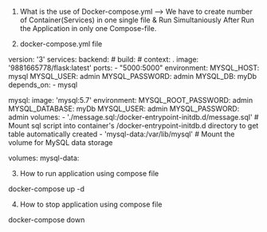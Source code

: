 1) What is the use of Docker-compose.yml
        --> We have to create number of Container(Services) in one single file & Run Simultaniously After Run the Application in only one Compose-file.


2) docker-compose.yml  file 

version: '3'
services:
  backend:
    # build:
      # context: .
    image: '9881665778/flask:latest'
    ports:
      - "5000:5000"
    environment:
      MYSQL_HOST: mysql
      MYSQL_USER: admin
      MYSQL_PASSWORD: admin
      MYSQL_DB: myDb
    depends_on:
      - mysql

  mysql:
    image: 'mysql:5.7'
    environment:
      MYSQL_ROOT_PASSWORD: admin
      MYSQL_DATABASE: myDb
      MYSQL_USER: admin
      MYSQL_PASSWORD: admin
    volumes:
      - './message.sql:/docker-entrypoint-initdb.d/message.sql'   # Mount sql script into container's /docker-entrypoint-initdb.d directory to get table automatically created
      - 'mysql-data:/var/lib/mysql'  # Mount the volume for MySQL data storage

volumes:
  mysql-data:


3) How to run application using compose file

docker-compose up -d

4) How to stop application using compose file

docker-compose down